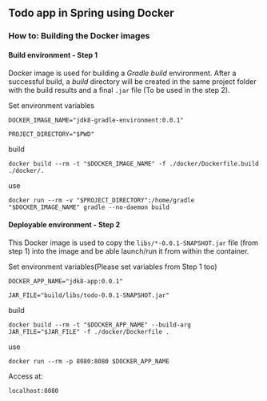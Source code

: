 ## Todo app in Spring using Docker

### How to: Building the Docker images

#### Build environment - Step 1
Docker image is used for building a *Gradle build* environment. After a successful build, a *build* directory will be created in the same project folder with the build results and a final `.jar` file (To be used in the step 2).

Set environment variables
```
DOCKER_IMAGE_NAME="jdk8-gradle-environment:0.0.1"

PROJECT_DIRECTORY="$PWD"
```

build
```terminal
docker build --rm -t "$DOCKER_IMAGE_NAME" -f ./docker/Dockerfile.build ./docker/.
```

use
```terminal
docker run --rm -v "$PROJECT_DIRECTORY":/home/gradle "$DOCKER_IMAGE_NAME" gradle --no-daemon build
```

#### Deployable environment - Step 2

This Docker image is used to copy the `libs/*-0.0.1-SNAPSHOT.jar` file (from step 1) into the image and be able launch/run it from within the container.

Set environment variables(Please set variables from Step 1 too)

```
DOCKER_APP_NAME="jdk8-app:0.0.1"

JAR_FILE="build/libs/todo-0.0.1-SNAPSHOT.jar"
```

build
```terminal
docker build --rm -t "$DOCKER_APP_NAME" --build-arg JAR_FILE="$JAR_FILE" -f ./docker/Dockerfile .
```

use
```terminal
docker run --rm -p 8080:8080 $DOCKER_APP_NAME
```

Access at:

`localhost:8080`
